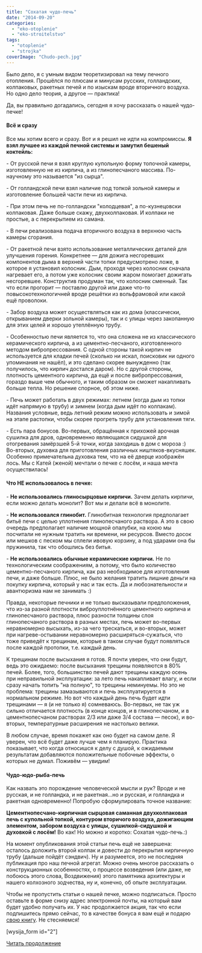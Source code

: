 ```yaml
---
title: "Сохатая чудо-печь"
date: "2014-09-20"
categories: 
  - "eko-otoplenie"
  - "eko-stroitelstvo"
tags: 
  - "otoplenie"
  - "strojka"
coverImage: "Chudo-pech.jpg"
---
```


Было дело, я с умным видом теоретизировал на тему печного отопления. Прошёлся по плюсам и минусам русских, голландских, колпаковых, ракетных печей и по изыскам вроде вторичного воздуха. Но одно дело теория, а другое — практика!

Да, вы правильно догадались, сегодня я хочу рассказать о нашей чудо-печке!

#### Всё и сразу

Все мы хотим всего и сразу. Вот и я решил не идти на компромиссы. **Я взял лучшее из каждой печной системы и замутил бешеный коктейль:**

\- От русской печи я взял круглую купольную форму топочной камеры, изготовленную не из кирпича, а из глинопесчаного массива. По-научному это называется "из сырца".

\- От голландской печи взял наличие под топкой зольной камеры и изготовление большей части печи из кирпича.

\- При этом печь не по-голландски "колодцевая", а по-кузнецовски колпаковая. Даже больше скажу, двухколпаковая. И колпаки не простые, а с перекрытием из самана.

\- В печи реализована подача вторичного воздуха в верхнюю часть камеры сгорания.

\- От ракетной печи взято использование металлических деталей для улучшения горения. Конкретнее — для дожига несгоревших компонентов дыма в верхней части топки предусмотрено ложе, в которое я установил колосник. Дым, проходя через колосник сначала нагревает его, а потом уже колосник своим жаром помогает дожигать несгоревшее. Конструктив продуман так, что колосник сменный. Так что если прогорит — поставлю другой или даже что-то повысокотехнологичней вроде решётки из вольфрамовой или какой ещё проволоки.

\- Забор воздуха может осуществляться как из дома (классически, открыванием дверки зольной камеры), так и с улицы через закопанную для этих целей и хорошо утеплённую трубу.

\- Особенностью печи является то, что она сложена не из классического керамического кирпича, а из цементно-песчаного, изготовленного методом вибропрессования. С одной стороны такой кирпич не используется для кладки печей (сколько ни искал, поисковик ни одного упоминания не нашёл), и это сделано скорее вынужденно (так получилось, что кирпич достался даром). Но с другой стороны, плотность цементного кирпича, да ещё и после вибропрессования, гораздо выше чем обычного, и таким образом он сможет накапливать больше тепла. Но решение спорное, об этом ниже.

\- Печь может работать в двух режимах: летнем (когда дым из топки идёт напрямую в трубу) и зимнем (когда дым идёт по колпакам). Названия условные, ведь летний режим можно использовать и зимой на этапе растопки, чтобы скорее прогреть трубу для установления тяги.

\- Есть пара бонусов. Во-первых, обращённая к прихожей арочная сушилка для дров, одновременно являющаяся сидушкой для отогревания замёрзшей 5-й точки, когда заходишь в дом с мороза :) Во-вторых, духовка для приготовления различных ништяков-вкусняшек. Особенно примечательна духовка тем, что на её дверце изображён лось. Мы с Катей (женой) мечтали о печке с лосём, и наша мечта осуществилась!

#### Что НЕ использовалось в печке:

\- **Не использовались глиносырцовые кирпичи.** Зачем делать кирпичи, если можно делать монолит? Вот мы и делали всё в монолите.

\- **Не использовался глинобит.** Глинобитная технология предполагает битьё печи с целью уплотнения глинопесчаного раствора. А это в свою очередь предполагает наличие мощной опалубки, на коюю мы посчитали не нужным тратить ни времени, ни ресурсов. Вместо досок или мешков с песком мы сплели ивовую корзину, а под ударами она бы пружинила, так что обошлись без битья.

\- **Не использовались обычные керамические кирпичи.** Не по технологическим соображениям, а потому, что было количество цементно-песчаного кирпича, как раз необходимое для изготовления печи, и даже больше. Плюс, не было желания тратить лишние деньги на покупку кирпича, который у нас и так есть. Да и любознательности и авантюризма нам не занимать :)

Правда, некоторые печники и не только высказывали предположения, что из-за разной плотности виброуплотнённого цементного кирпича и глинопесчаного раствора, плюс разности толщины слоя глинопесчаного раствора в разных местах, печь может во-первых неравномерно высыхать, из-за чего трескаться, и во-вторых, может при нагреве-остывании неравномерно расширяться-сужаться, что тоже приведёт к трещинам, которые в таком случае будут появляться после каждой протопки, т.е. каждый день.

К трещинам после высыхания я готов. Я почти уверен, что они будут, ведь это ожидаемо: после высыхания трещины появляются в 80% печей. Более, того, большинство печей дают трещины каждую осень при неправильной эксплуатации: за лето печь накапливает влагу, и если сразу начать топить "на полную", то трещины неминуемы. Но это не проблема: трещины замазываются и печь эксплуатируется в нормальном режиме. Но вот что каждый день печь будет идти трещинами — я (и не только я) сомневаюсь. Во-первых, не так уж сильно отличается плотность (в конце концов, и в глинопесчаном, и в цементнопесчаном растворах 2/3 или даже 3/4 состава — песок), и во-вторых, температурные расширения не настолько велики.

В любом случае, время покажет как оно будет на самом деле. Я уверен, что всё будет даже лучше чем я планирую. Практика показывает, что когда относишся к делу с душой, к ожидаемым результатам добавляются положительные побочные эффекты, о которых не думал. Поживём — увидим!

#### Чудо-юдо-рыба-печь

Как назвать это порождение человеческой мысли и рук? Вроде и не русская, и не голландка, и не ракетная...но и русская, и голландка и ракетная одновременно! Попробую сформулировать точное название:

**Цементнопесчано-кирпичная сырцовая саманная двухколпаковая печь с купольной топкой, контуром вторичого воздуха, дожигающим элементом, забором воздуха с улицы, сушилкой-сидушкой и духовкой с лосём!** Во как! Но можно и коротко: Сохатая чудо-печь.:)

На момент опубликования этой статьи печь ещё не завершена: осталось доложить второй колпак и довести до перекрытия кирпичную трубу (дальше пойдёт сэндвич). Ну и разумеется, это не последняя публикация про наш печной агрегат. Можно очень многое рассказать о конструкционных особенностях, о процессе возведения (или даже, не побоюсь этого слова, Воздвижения) этого памятника архитектуры и нашего колхозного зодчества, ну и, конечно, об опыте эксплуатации.

Чтобы не пропустить статьи о нашей печке, можно подписаться. Просто оставьте в форме снизу адрес электронной почты, на который вам будет удобно получать их. У нас продолжается акция, так что если подпишитесь прямо сейчас, то в качестве бонуса я вам ещё и подарю [свою книгу](http://svobodaiznutri.ru/kniga-kak-realizovyvat-mechty/ "Книга «Как реализовывать мечты?»"). Не стесняемся!

\[wysija\_form id="2"\]

[Читать продолжение](http://svobodaiznutri.ru/chertyozh-pechi-i-printsipy-raboty/ "Чертёж нашей печи и принципы её работы")
